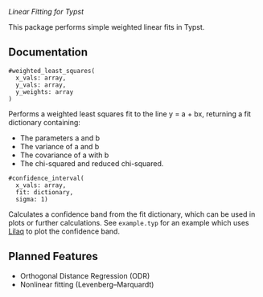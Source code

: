 _Linear Fitting for Typst_

This package performs simple weighted linear fits in Typst.


## Documentation

```typ
#weighted_least_squares(
  x_vals: array,
  y_vals: array,
  y_weights: array
)
```

Performs a weighted least squares fit to the line y = a + bx, returning a fit dictionary containing:
- The parameters a and b
- The variance of a and b
- The covariance of a with b 
- The chi-squared and reduced chi-squared.

```typ
#confidence_interval(
  x_vals: array,
  fit: dictionary,
  sigma: 1)
```

Calculates a confidence band from the fit dictionary, which can be used in plots or further calculations. See `example.typ` for an example which uses [Lilaq](https://lilaq.org) to plot the confidence band.

## Planned Features
- Orthogonal Distance Regression (ODR)
- Nonlinear fitting (Levenberg–Marquardt)

